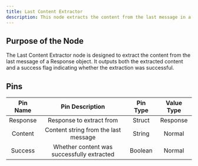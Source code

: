 ```yaml
---
title: Last Content Extractor
description: This node extracts the content from the last message in a Response object, providing both the content string and a success flag.
---
```


## Purpose of the Node
The Last Content Extractor node is designed to extract the content from the last message of a Response object. It outputs both the extracted content and a success flag indicating whether the extraction was successful.

## Pins
| Pin Name | Pin Description | Pin Type | Value Type |
|:----------:|:-------------:|:------:|:------:|
| Response | Response to extract from | Struct | Response |
| Content | Content string from the last message | String | Normal |
| Success | Whether content was successfully extracted | Boolean | Normal |